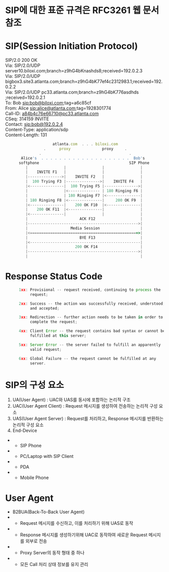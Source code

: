 <h1>SIP에 대한 표준 규격은 RFC3261 웹 문서 참조</h1>

SIP(Session Initiation Protocol)
================================
SIP/2.0 200 OK</br>
Via: SIP/2.0/UDP server10.biloxi.com;branch=z9hG4bKnashds8;received=192.0.2.3</br>
Via: SIP/2.0/UDP bigbox3.site3.atlanta.com;branch=z9hG4bK77ef4c2312983.1;received=192.0.2.2</br>
Via: SIP/2.0/UDP pc33.atlanta.com;branch=z9hG4bK776asdhds ;received=192.0.2.1</br>
To: Bob <sip:bob@biloxi.com>;tag=a6c85cf</br>
From: Alice <sip:alice@atlanta.com>;tag=1928301774</br>
Call-ID: a84b4c76e66710@pc33.atlanta.com</br>
CSeq: 314159 INVITE</br>
Contact: <sip:bob@192.0.2.4></br>
Content-Type: application/sdp</br>
Content-Length: 131</br>

```js
                     atlanta.com  . . . biloxi.com
                 .      proxy              proxy     .
               .                                       .
       Alice's  . . . . . . . . . . . . . . . . . . . .  Bob's
      softphone                                        SIP Phone
         |                |                |                |
         |    INVITE F1   |                |                |
         |--------------->|    INVITE F2   |                |
         |  100 Trying F3 |--------------->|    INVITE F4   |
         |<---------------|  100 Trying F5 |--------------->|
         |                |<-------------- | 180 Ringing F6 |
         |                | 180 Ringing F7 |<---------------|
         | 180 Ringing F8 |<---------------|     200 OK F9  |
         |<---------------|    200 OK F10  |<---------------|
         |    200 OK F11  |<---------------|                |
         |<---------------|                |                |
         |                       ACK F12                    |
         |------------------------------------------------->|
         |                   Media Session                  |
         |<================================================>|
         |                       BYE F13                    |
         |<-------------------------------------------------|
         |                     200 OK F14                   |
         |------------------------------------------------->|
         |                                                  |
```

Response Status Code
====================
```js
      1xx: Provisional -- request received, continuing to process the
           request;

      2xx: Success -- the action was successfully received, understood,
           and accepted;

      3xx: Redirection -- further action needs to be taken in order to
           complete the request;

      4xx: Client Error -- the request contains bad syntax or cannot be
           fulfilled at this server;

      5xx: Server Error -- the server failed to fulfill an apparently
           valid request;

      6xx: Global Failure -- the request cannot be fulfilled at any
           server.
```

SIP의 구성 요소
===============
1. UA(User Agent) : UAC와 UAS를 동시에 포함하는 논리적 구조
2. UAC(User Agent Client) : Request 메시지를 생성하여 전송하는 논리적 구성 요소
3. UAS(User Agent Server) : Request를 처리하고, Response 메시지를 반환하는 논리적 구성 요소
4. End-Device
* * SIP Phone
* * PC/Laptop with SIP Client
* * PDA
* * Mobile Phone

User Agent
==========
* B2BUA(Back-To-Back User Agent)
* * Request 메시지를 수신하고, 이를 처리하기 위해 UAS로 동작
* * Response 메시지를 생성하기위해 UAC로 동작하여 새로운 Request 메시지를 외부로 전송
* * Proxy Server의 동작 형태 중 하나
* * 모든 Call 처리 상태 정보를 유지 관리
